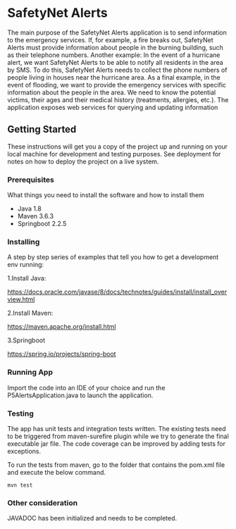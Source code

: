 # SafetyNet Alerts
The main purpose of the SafetyNet Alerts application is to send information to the emergency services.
If, for example, a fire breaks out, SafetyNet Alerts must provide information about people in the burning building, such as their telephone numbers. Another example: In the event of a hurricane alert, we want SafetyNet Alerts to be able to notify all residents in the area by SMS. To do this, SafetyNet Alerts needs to collect the phone numbers of people living in houses near the hurricane area. As a final example, in the event of flooding, we want to provide the emergency services with specific information about the people in the area. We need to know the potential victims, their ages and their medical history (treatments, allergies, etc.).
The application exposes web services for querying and updating information

## Getting Started

These instructions will get you a copy of the project up and running on your local machine for development and testing purposes. See deployment for notes on how to deploy the project on a live system.

### Prerequisites

What things you need to install the software and how to install them

- Java 1.8
- Maven 3.6.3
- Springboot 2.2.5


### Installing

A step by step series of examples that tell you how to get a development env running:

1.Install Java:

https://docs.oracle.com/javase/8/docs/technotes/guides/install/install_overview.html

2.Install Maven:

https://maven.apache.org/install.html

3.Springboot

https://spring.io/projects/spring-boot

### Running App

Import the code into an IDE of your choice and run the P5AlertsApplication.java to launch the application.

### Testing

The app has unit tests and integration tests written. The existing tests need to be triggered from maven-surefire plugin while we try to generate the final executable jar file.
The code coverage can be improved by adding tests for exceptions.

To run the tests from maven, go to the folder that contains the pom.xml file and execute the below command.

`mvn test`

### Other consideration
JAVADOC has been initialized and needs to be completed.
